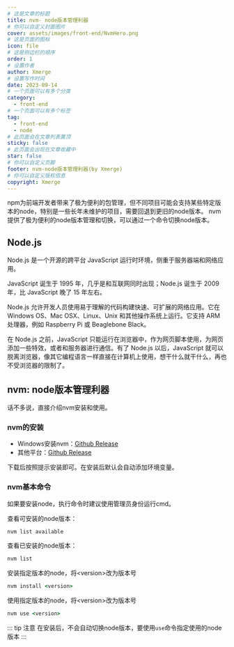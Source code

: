 ```yaml
---
# 这是文章的标题
title: nvm- node版本管理利器
# 你可以自定义封面图片
cover: assets/images/front-end/NvmHero.png
# 这是页面的图标
icon: file
# 这是侧边栏的顺序
order: 1
# 设置作者
author: Xmerge
# 设置写作时间
date: 2023-09-14
# 一个页面可以有多个分类
category:
  - front-end
# 一个页面可以有多个标签
tag:
  - front-end
  - node
# 此页面会在文章列表置顶
sticky: false
# 此页面会出现在文章收藏中
star: false
# 你可以自定义页脚
footer: nvm-node版本管理利器(by Xmerge)
# 你可以自定义版权信息
copyright: Xmerge
---
```


npm为前端开发者带来了极为便利的包管理，但不同项目可能会支持某些特定版本的node，特别是一些长年未维护的项目，需要回退到更旧的node版本。
nvm提供了极为便利的node版本管理和切换，可以通过一个命令切换node版本。

<!-- more -->

## Node.js

Node.js 是一个开源的跨平台 JavaScript 运行时环境，侧重于服务器端和网络应用。

JavaScript 诞生于 1995 年，几乎是和互联网同时出现；Node.js 诞生于 2009 年，比 JavaScript 晚了 15 年左右。

Node.js 允许开发人员使用易于理解的代码构建快速、可扩展的网络应用。它在 Windows OS、Mac OSX、Linux、Unix 和其他操作系统上运行。它支持 ARM 处理器，例如 Raspberry Pi 或 Beaglebone Black。

在 Node.js 之前，JavaScript 只能运行在浏览器中，作为网页脚本使用，为网页添加一些特效，或者和服务器进行通信。有了 Node.js 以后，JavaScript 就可以脱离浏览器，像其它编程语言一样直接在计算机上使用，想干什么就干什么，再也不受浏览器的限制了。

## nvm: node版本管理利器

话不多说，直接介绍nvm安装和使用。

### nvm的安装

- Windows安装nvm：[Github Release](https://github.com/coreybutler/nvm-windows/releases)
- 其他平台：[Github Release](https://github.com/nvm-sh/nvm/releases)

下载后按照提示安装即可。在安装后默认会自动添加环境变量。

### nvm基本命令

如果要安装node，执行命令时建议使用管理员身份运行cmd。

查看可安装的node版本：
```cmd
nvm list available
```
查看已安装的node版本：
```cmd
nvm list
```
安装指定版本的node，将\<version\>改为版本号
```cmd
nvm install <version>
```
使用指定版本的node，将\<version\>改为版本号
```cmd
nvm use <version>
```

::: tip 注意
在安装后，不会自动切换node版本，要使用`use`命令指定使用的node版本
:::